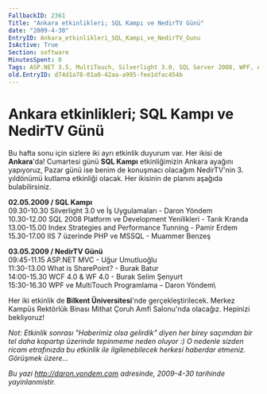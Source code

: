 ```yaml
---
FallbackID: 2361
Title: "Ankara etkinlikleri; SQL Kampı ve NedirTV Günü"
date: "2009-4-30"
EntryID: Ankara_etkinlikleri_SQL_Kampi_ve_NedirTV_Gunu
IsActive: True
Section: software
MinutesSpent: 0
Tags: ASP.NET 3.5, MultiTouch, Silverlight 3.0, SQL Server 2008, WPF, ASP.NET
old.EntryID: d74d1a78-01a0-42aa-a995-fee1dfac454b
---
```

# Ankara etkinlikleri; SQL Kampı ve NedirTV Günü
Bu hafta sonu için sizlere iki ayrı etkinlik duyurum var. Her ikisi de
**Ankara**'da! Cumartesi günü **SQL Kampı** etkinliğimizin Ankara
ayağını yapıyoruz, Pazar günü ise benim de konuşmacı olacağım
NedirTV'nin 3. yıldönümü kutlama etkinliği olacak. Her ikisinin de
planını aşağıda bulabilirsiniz.

**02.05.2009 / SQL Kampı**\
 09.30-10.30 Silverlight 3.0 ve İş Uygulamaları - Daron Yöndem\
 10.30-12.00 SQL 2008 Platform ve Development Yenilikleri - Tarık
Kranda\
 13.00-15.00 Index Strategies and Performance Tunning - Pamir Erdem\
 15.30-17.00 IIS 7 üzerinde PHP ve MSSQL - Muammer Benzeş

**03.05.2009 / NedirTV Günü**\
 09:45-11.15 ASP.NET MVC - Uğur Umutluoğlu\
 11:30-13.00 What is SharePoint? - Burak Batur\
14:00-15.30 WCF 4.0 & WF 4.0 - Burak Selim Şenyurt\
 15:30-16.30 WPF ve MultiTouch Programlama – Daron Yöndem\

Her iki etkinlik de **Bilkent Üniversitesi**'nde gerçekleştirilecek.
Merkez Kampüs Rektörlük Binası Mithat Çoruh Amfi Salonu'nda olacağız.
Hepinizi bekliyoruz!

*Not: Etkinlik sonrası "Haberimiz olsa gelirdik" diyen her birey
saçımdan bir tel daha kopartıp üzerinde tepinmeme neden oluyor :) O
nedenle sizden ricam etrafınızda bu etkinlik ile ilgilenebilecek herkesi
haberdar etmeniz. Görüşmek üzere...*



*Bu yazi http://daron.yondem.com adresinde, 2009-4-30 tarihinde yayinlanmistir.*
